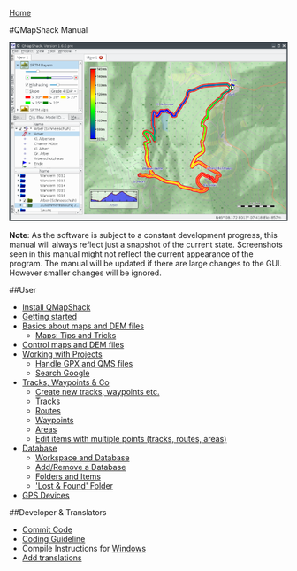 [Home](Home)

#QMapShack Manual

![start](images/maproom1.png)

**Note**: As the software is subject to a constant development progress, this manual will
always reflect just a snapshot of the current state. Screenshots seen in this manual might 
not reflect the current appearance of the program. The manual will be updated if there are 
large changes to the GUI. However smaller changes will be ignored. 

##User

* [Install QMapShack](DocGetQMapShack)
* [Getting started](DocGettingStarted)
* [Basics about maps and DEM files](DocBasicsMapDem)
    * [Maps: Tips and Tricks](DocMapsTipsTricks)
* [Control maps and DEM files](DocControlMapDem)
* [Working with Projects](DocWorkingWithProjects)
    * [Handle GPX and QMS files](DocHandleGpxFiles)
    * [Search Google](DocSearchGoogle)
* [Tracks, Waypoints & Co](DocGisItems)
    * [Create new tracks, waypoints etc.](DocGisItemsNew)
    * [Tracks](DocGisItemsTrk2)
    * [Routes](DocGisItemsRte)
    * [Waypoints](DocGisItemsWpt)
    * [Areas](DocGisItemsArea)
    * [Edit items with multiple points (tracks, routes, areas)](DocGisItemsEditMultiple)
* [Database](DocGisDatabase)
    * [Workspace and Database](DocGisDatabaseWorkspaceDatabase)
    * [Add/Remove a Database](DocGisDatabaseAddRemove)
    * [Folders and Items](DocGisDatabaseFoldersItems)
    * ['Lost & Found' Folder](DocGisDatabaseLostFound)
* [GPS Devices](DocGisDevices)

##Developer & Translators

* [Commit Code](DeveloperCommitCode)
* [Coding Guideline](DeveloperCodingGuideline)
* Compile Instructions for [Windows](https://bitbucket.org/maproom/qmapshack/src/tip/nsi/HOWTO-BUILD.txt)
* [Add translations](DeveloperTranslate)

